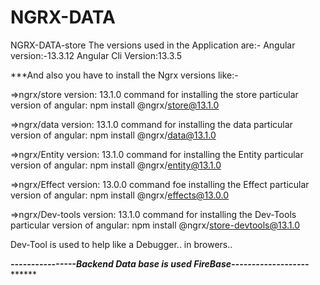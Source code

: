 # NGRX-DATA
NGRX-DATA-store
The versions used in the Application are:-
Angular version:-13.3.12
Angular Cli Version:13.3.5


***And also you have to install the Ngrx versions like:-

=>ngrx/store version: 13.1.0
command for installing the store particular version of angular:
npm install @ngrx/store@13.1.0

=>ngrx/data version: 13.1.0
command for installing the data particular version of angular:
npm install @ngrx/data@13.1.0

=>ngrx/Entity version: 13.1.0
command for installing the Entity particular version of angular:
npm install @ngrx/entity@13.1.0

=>ngrx/Effect version: 13.0.0
command foe installing the Effect particular version of angular:
npm install @ngrx/effects@13.0.0

=>ngrx/Dev-tools version: 13.1.0
command for installing the Dev-Tools particular version of angular:
npm install @ngrx/store-devtools@13.1.0

Dev-Tool is used to help like a Debugger.. in browers..


*********----------------Backend Data base is used FireBase-------------------***************
